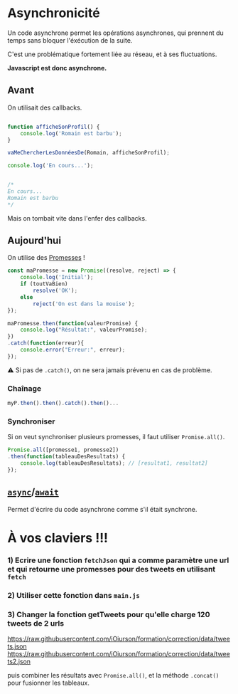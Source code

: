 # Asynchronicité

Un code asynchrone permet les opérations asynchrones, qui prennent du temps sans bloquer l'éxécution de la suite.

C'est une problématique fortement liée au réseau, et à ses fluctuations.

**Javascript est donc asynchrone.**


## Avant

On utilisait des callbacks.

```js

function afficheSonProfil() {
    console.log('Romain est barbu');
}

vaMeChercherLesDonnéesDe(Romain, afficheSonProfil);

console.log('En cours...');


/*
En cours...
Romain est barbu
*/

```

Mais on tombait vite dans l'enfer des callbacks.


## Aujourd'hui

On utilise des [Promesses](https://developer.mozilla.org/fr/docs/Web/JavaScript/Guide/Utiliser_les_promesses) !

```js
const maPromesse = new Promise((resolve, reject) => {
    console.log('Initial');
    if (toutVaBien)
        resolve('OK');
    else
        reject('On est dans la mouise');
});

maPromesse.then(function(valeurPromise) {
    console.log("Résultat:", valeurPromise);
})
.catch(function(erreur){
    console.error("Erreur:", erreur);
});
```

⚠ Si pas de `.catch()`, on ne sera jamais prévenu en cas de problème.

### Chaînage

```js
myP.then().then().catch().then()...
```

### Synchroniser

Si on veut synchroniser plusieurs promesses, il faut utiliser `Promise.all()`.

```js
Promise.all([promesse1, promesse2])
.then(function(tableauDesResultats) {
    console.log(tableauDesResultats); // [resultat1, resultat2]
});
```

## [`async`](https://developer.mozilla.org/en-US/docs/Web/JavaScript/Reference/Statements/async_function)/[`await`](https://developer.mozilla.org/en-US/docs/Web/JavaScript/Reference/Operators/await)

Permet d'écrire du code asynchrone comme s'il était synchrone.


# À vos claviers !!!

### 1) Ecrire une fonction `fetchJson` qui a comme paramètre une url et qui retourne une promesses pour des tweets en utilisant `fetch`

### 2) Utiliser cette fonction dans `main.js`

### 3) Changer la fonction getTweets pour qu'elle charge 120 tweets de 2 urls

https://raw.githubusercontent.com/iOiurson/formation/correction/data/tweets.json
https://raw.githubusercontent.com/iOiurson/formation/correction/data/tweets2.json

puis combiner les résultats avec `Promise.all()`, et la méthode `.concat()` pour fusionner
les tableaux.
